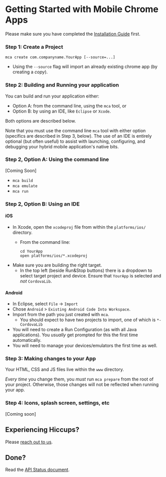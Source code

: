 # Getting Started with Mobile Chrome Apps

Please make sure you have completed the [Installation Guide](Installation.md) first.

### Step 1: Create a Project

    mca create com.companyname.YourApp [--source=...]

* Using the `--source` flag will import an already existing chrome app (by creating a _copy_).

### Step 2: Building and Running your application

You can build and run your application either:
* Option A: from the command line, using the `mca` tool, or
* Option B: by using an IDE, like `Eclipse` or `Xcode`.

Both options are described below.

Note that you must use the command line `mca` tool with either option (specifics are described in Step 3, below).  The use of an IDE is entirely optional (but often useful) to assist with launching, configuring, and debugging your hybrid mobile application's native bits.

### Step 2, Option A: Using the command line

[Coming Soon]

* `mca build`
* `mca emulate`
* `mca run`

### Step 2, Option B: Using an IDE

#### iOS

* In Xcode, open the `xcodeproj` file from within the `platforms/ios/` directory.
  * From the command line:

        cd YourApp
        open platforms/ios/*.xcodeproj

* Make sure you are building the right target.
  * In the top left (beside Run&Stop buttons) there is a dropdown to select target project and device.  Ensure that `YourApp` is selected and _not_ `CordovaLib`.

#### Android

* In Eclipse, select `File` -> `Import`
* Chose `Android` > `Existing Android Code Into Workspace`.
* Import from the path you just created with `mca`.
    * You should expect to have two projects to import, one of which is `*-CordovaLib`
* You will need to create a Run Configuration (as with all Java applications).  You _usually_ get prompted for this the first time automatically.
* You will need to manage your devices/emulators the first time as well.

### Step 3: Making changes to your App

Your HTML, CSS and JS files live within the `www` directory.

_Every time_ you change them, you _must_ run `mca prepare` from the root of your project.  Otherwise, those changes will not be reflected when running your app.

### Step 4: Icons, splash screen, settings, etc

[Coming soon]

## Experiencing Hiccups?

Please [reach out to us](mailto:mobile-chrome-apps@googlegroups.com).

## Done?

Read the [API Status document](APIStatus.md).

